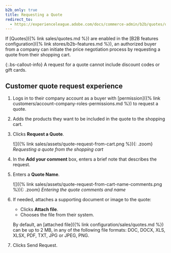 ```yaml
---
b2b_only: true
title: Requesting a Quote
redirect_to:
  - https://experienceleague.adobe.com/docs/commerce-admin/b2b/quotes/quote-request.html
---
```


If [Quotes]({% link sales/quotes.md %}) are enabled in the [B2B features configuration]({% link stores/b2b-features.md %}), an authorized buyer from a company can initiate the price negotiation process by requesting a quote from their shopping cart.

{:.bs-callout-info}
A request for a quote cannot include discount codes or gift cards.

## Customer quote request experience

1. Logs in to their company account as a buyer with [permission]({% link customers/account-company-roles-permissions.md %}) to request a quote.

1. Adds the products they want to be included in the quote to the shopping cart.

1. Clicks **Request a Quote**.

   ![]({% link sales/assets/quote-request-from-cart.png %}){: .zoom}
   _Requesting a quote from the shopping cart_

1. In the **Add your comment** box, enters a brief note that describes the request.

1. Enters a **Quote Name**.

   ![]({% link sales/assets/quote-request-from-cart-name-comments.png %}){: .zoom}
   _Entering the quote comments and name_

1. If needed, attaches a supporting document or image to the quote:

   - Clicks **Attach file**.
   - Chooses the file from their system.

   By default, an [attached file]({% link configuration/sales/quotes.md %}) can be up to 2 MB, in any of the following file formats: DOC, DOCX, XLS, XLSX, PDF, TXT, JPG or JPEG, PNG.

1. Clicks <span class="btn">Send Request</span>.
